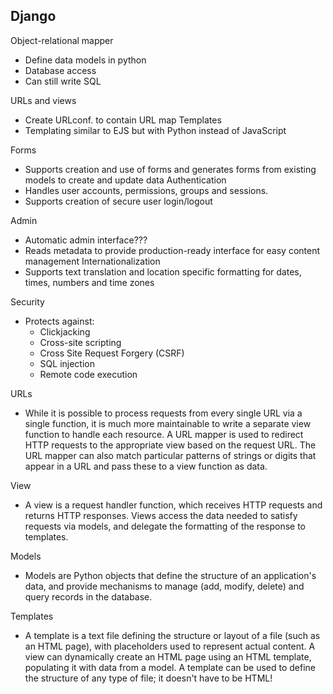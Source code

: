 ## Django

Object-relational mapper
- Define data models in python
- Database access
- Can still write SQL

URLs and views
- Create URLconf. to contain URL map
Templates
- Templating similar to EJS but with Python instead of JavaScript

Forms
- Supports creation and use of forms and generates forms from existing models to create and update data
Authentication
- Handles user accounts, permissions, groups and sessions.
- Supports creation of secure user login/logout

Admin
- Automatic admin interface???
- Reads metadata to provide production-ready interface for easy content management
Internationalization
- Supports text translation and location specific formatting for dates, times, numbers and time zones

Security
- Protects against:
  - Clickjacking
  - Cross-site scripting
  - Cross Site Request Forgery (CSRF)
  - SQL injection
  - Remote code execution

URLs
- While it is possible to process requests from every single URL via a single function, it is much more maintainable to write a separate view function to handle each resource. A URL mapper is used to redirect HTTP requests to the appropriate view based on the request URL. The URL mapper can also match particular patterns of strings or digits that appear in a URL and pass these to a view function as data.

View
- A view is a request handler function, which receives HTTP requests and returns HTTP responses. Views access the data needed to satisfy requests via models, and delegate the formatting of the response to templates.

Models
- Models are Python objects that define the structure of an application's data, and provide mechanisms to manage (add, modify, delete) and query records in the database.

Templates
- A template is a text file defining the structure or layout of a file (such as an HTML page), with placeholders used to represent actual content. A view can dynamically create an HTML page using an HTML template, populating it with data from a model. A template can be used to define the structure of any type of file; it doesn't have to be HTML!